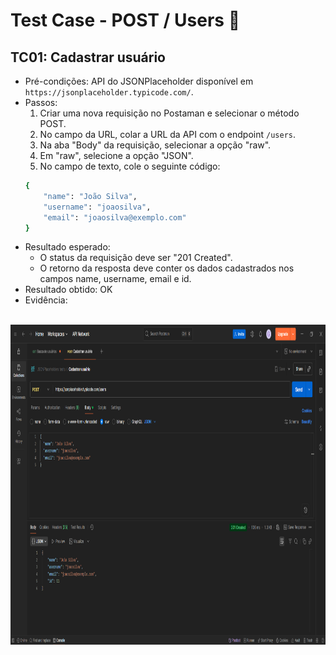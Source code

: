 # Test Case - POST / Users 👤

## TC01: Cadastrar usuário
- Pré-condições: API do JSONPlaceholder disponível em `https://jsonplaceholder.typicode.com/`.
- Passos: 
    1. Criar uma nova requisição no Postaman e selecionar o método POST.
    2. No campo da URL, colar a URL da API com o endpoint `/users`.
    3. Na aba "Body" da requisição, selecionar a opção "raw".
    4. Em "raw", selecione a opção "JSON".
    5. No campo de texto, cole o seguinte código:  
    ```bash
    {
        "name": "João Silva",
        "username": "joaosilva",
        "email": "joaosilva@exemplo.com"
    }
    ```
- Resultado esperado:
    - O status da requisição deve ser "201 Created".
    - O retorno da resposta deve conter os dados cadastrados nos campos name, username, email e id.
- Resultado obtido: OK
- Evidência: 

<br>

<img src="screenshots/result_post_users.png" width="960" height="512">